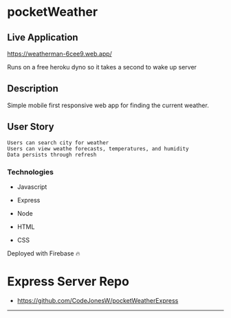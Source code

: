 # pocketWeather


## Live Application
https://weatherman-6cee9.web.app/

Runs on a free heroku dyno so it takes a second to wake up server
## Description

Simple mobile first responsive web app for finding the current weather. 

## User Story

```
Users can search city for weather
Users can view weathe forecasts, temperatures, and humidity
Data persists through refresh
```

### Technologies

* Javascript

* Express

* Node 

* HTML

* CSS

Deployed with Firebase 🔥


# Express Server Repo
* https://github.com/CodeJonesW/pocketWeatherExpress
- - -

